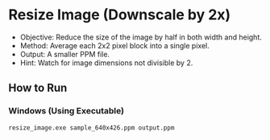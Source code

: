 # Resize Image (Downscale by 2x)
- Objective: Reduce the size of the image by half in both width and height.
- Method: Average each 2x2 pixel block into a single pixel.
- Output: A smaller PPM file.
- Hint: Watch for image dimensions not divisible by 2.

## How to Run

### Windows (Using Executable)
```bash
resize_image.exe sample_640x426.ppm output.ppm
